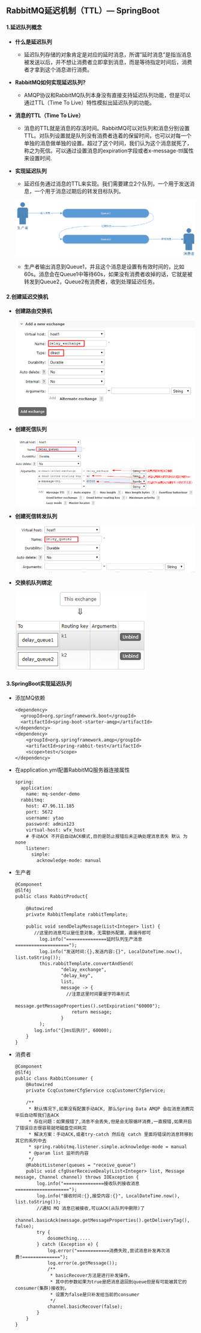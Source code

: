 ## RabbitMQ延迟机制（TTL）— SpringBoot

#### 1.延迟队列概念

- **什么是延迟队列**

  - 延迟队列存储的对象肯定是对应的延时消息，所谓”延时消息”是指当消息被发送以后，并不想让消费者立即拿到消息，而是等待指定时间后，消费者才拿到这个消息进行消费。

- **RabbitMQ如何实现延迟队列?**

  - AMQP协议和RabbitMQ队列本身没有直接支持延迟队列功能，但是可以通过TTL（Time To Live）特性模拟出延迟队列的功能。

- **消息的TTL（Time To Live）**

  - 消息的TTL就是消息的存活时间。RabbitMQ可以对队列和消息分别设置TTL。对队列设置就是队列没有消费者连着的保留时间，也可以对每一个单独的消息做单独的设置。超过了这个时间，我们认为这个消息就死了，称之为死信。可以通过设置消息的expiration字段或者x-message-ttl属性来设置时间.

- **实现延迟队列**

  - 延迟任务通过消息的TTL来实现。我们需要建立2个队列，一个用于发送消息，一个用于消息过期后的转发目标队列。

  ![image](11-%E6%B6%88%E6%81%AF%E5%BB%B6%E8%BF%9F%E5%AE%9E%E7%8E%B0.assets/D321188EE45B47C299A412FAE3A28054)

  - 生产者输出消息到Queue1，并且这个消息是设置有有效时间的，比如60s。消息会在Queue1中等待60s，如果没有消费者收掉的话，它就是被转发到Queue2，Queue2有消费者，收到处理延迟任务。

#### 2.创建延迟交换机

- **创建路由交换机**

  ![image](11-%E6%B6%88%E6%81%AF%E5%BB%B6%E8%BF%9F%E5%AE%9E%E7%8E%B0.assets/DC4B248402B44200881DB89E3B2B02A7)

- **创建死信队列**

  ![image](11-%E6%B6%88%E6%81%AF%E5%BB%B6%E8%BF%9F%E5%AE%9E%E7%8E%B0.assets/3181C1BDDF934FF28B3AB273CCCE655E)

- **创建死信转发队列**

  ![image](11-%E6%B6%88%E6%81%AF%E5%BB%B6%E8%BF%9F%E5%AE%9E%E7%8E%B0.assets/73854BBA122C4C3C82E90DBB379C3127)

- **交换机队列绑定**

  ![image](11-%E6%B6%88%E6%81%AF%E5%BB%B6%E8%BF%9F%E5%AE%9E%E7%8E%B0.assets/635F93C2502549F6A2E06AD8C5FA7958)

#### 3.SpringBoot实现延迟队列

- 添加MQ依赖

  ```
  <dependency>
  	<groupId>org.springframework.boot</groupId>
  	<artifactId>spring-boot-starter-amqp</artifactId>
  </dependency>
  <dependency>
      <groupId>org.springframework.amqp</groupId>
      <artifactId>spring-rabbit-test</artifactId>
      <scope>test</scope>
  </dependency>
  ```

- 在application.yml配置RabbitMQ服务器连接属性

  ```
  spring:
    application:
      name: mq-sender-demo
    rabbitmq:
      host: 47.96.11.185
      port: 5672
      username: ytao
      password: admin123
      virtual-host: wfx_host
      # 手动ACK 不开启自动ACK模式,目的是防止报错后未正确处理消息丢失 默认 为 none
      listener:
        simple:
          acknowledge-mode: manual
  ```

- 生产者

  ```
  @Component
  @Slf4j
  public class RabbitProduct{
  
      @Autowired
      private RabbitTemplate rabbitTemplate;
      
      public void sendDelayMessage(List<Integer> list) {
      	 //这里的消息可以是任意对象，无需额外配置，直接传即可
           log.info("===============延时队列生产消息====================");
           log.info("发送时间:{},发送内容:{}", LocalDateTime.now(), list.toString());
           this.rabbitTemplate.convertAndSend(
                   "delay_exchange",
                   "delay_key",
                   list,
                   message -> {
                   	 //注意这里时间要是字符串形式
                   	message.getMessageProperties().setExpiration("60000");
                       return message;
                   }
           );
       	 log.info("{}ms后执行", 60000);
      }
  }
  ```

- 消费者

  ```
  @Component
  @Slf4j
  public class RabbitConsumer {
      @Autowired
      private CcqCustomerCfgService ccqCustomerCfgService;
  
      /**
       * 默认情况下,如果没有配置手动ACK, 那么Spring Data AMQP 会在消息消费完毕后自动帮我们去ACK
       * 存在问题：如果报错了,消息不会丢失,但是会无限循环消费,一直报错,如果开启了错误日志很容易就吧磁盘空间耗完
       * 解决方案：手动ACK,或者try-catch 然后在 catch 里面将错误的消息转移到其它的系列中去
       * spring.rabbitmq.listener.simple.acknowledge-mode = manual
       * @param list 监听的内容
       */
      @RabbitListener(queues = "receive_queue")
      public void cfgUserReceiveDealy(List<Integer> list, Message message, Channel channel) throws IOException {
          log.info("===============接收队列接收消息====================");
          log.info("接收时间:{},接受内容:{}", LocalDateTime.now(), list.toString());
          //通知 MQ 消息已被接收,可以ACK(从队列中删除)了
          channel.basicAck(message.getMessageProperties().getDeliveryTag(), false);
          try {
              dosomething.....
          } catch (Exception e) {
              log.error("============消费失败,尝试消息补发再次消费!==============");
              log.error(e.getMessage());
              /**
               * basicRecover方法是进行补发操作，
               * 其中的参数如果为true是把消息退回到queue但是有可能被其它的consumer(集群)接收到，
               * 设置为false是只补发给当前的consumer
               */
              channel.basicRecover(false);
          }
      }
  }
  ```
